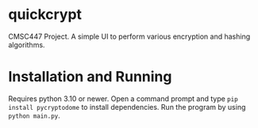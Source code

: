 # quickcrypt
CMSC447 Project. A simple UI to perform various encryption and hashing algorithms.

# Installation and Running
Requires python 3.10 or newer. 
Open a command prompt and type `pip install pycryptodome` to install dependencies.
Run the program by using `python main.py`.